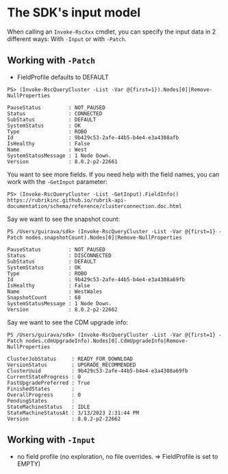 # The SDK's input model

When calling an `Invoke-RscXxx` cmdlet,
you can specify the input data in 2 different ways:
With `-Input` or with `-Patch`.

## Working with `-Patch`

- FieldProfile defaults to DEFAULT

```shell
PS> (Invoke-RscQueryCluster -List -Var @{first=1}).Nodes[0]|Remove-NullProperties

PauseStatus         : NOT_PAUSED
Status              : CONNECTED
SubStatus           : DEFAULT
SystemStatus        : OK
Type                : ROBO
Id                  : 9b429c53-2afe-44b5-b4e4-e3a4308afb
IsHealthy           : False
Name                : West
SystemStatusMessage : 1 Node Down.
Version             : 8.0.2-p2-22661
```

You want to see more fields. If you need help with the field names,
you can work with the `-GetInput` parameter:

```shell
PS> (Invoke-RscQueryCluster -List -GetInput).FieldInfo()
https://rubrikinc.github.io/rubrik-api-documentation/schema/reference/clusterconnection.doc.html
```

Say we want to see the snapshot count:

```shell
PS /Users/guirava/sdk> (Invoke-RscQueryCluster -List -Var @{first=1} -Patch nodes.snapshotCount).Nodes[0]|Remove-NullProperties

PauseStatus         : NOT_PAUSED
Status              : DISCONNECTED
SubStatus           : DEFAULT
SystemStatus        : OK
Type                : ROBO
Id                  : 9b429c53-2afe-44b5-b4e4-e3a4308a69fb
IsHealthy           : False
Name                : WestWales
SnapshotCount       : 68
SystemStatusMessage : 1 Node Down.
Version             : 8.0.2-p2-22662
```

Say we want to see the CDM upgrade info:

```shell
PS /Users/guirava/sdk> (Invoke-RscQueryCluster -List -Var @{first=1} -Patch nodes.cdmUpgradeInfo).Nodes[0].CdmUpgradeInfo|Remove-NullProperties

ClusterJobStatus     : READY_FOR_DOWNLOAD
VersionStatus        : UPGRADE_RECOMMENDED
ClusterUuid          : 9b429c53-2afe-44b5-b4e4-e3a4308a69fb
CurrentStateProgress : 0
FastUpgradePreferred : True
FinishedStates       :
OverallProgress      : 0
PendingStates        :
StateMachineStatus   : IDLE
StateMachineStatusAt : 3/13/2023 2:31:44 PM
Version              : 8.0.2-p2-22662
```

## Working with `-Input`

- no field profile (no exploration, no file overrides.
  => FieldProfile is set to EMPTY)
